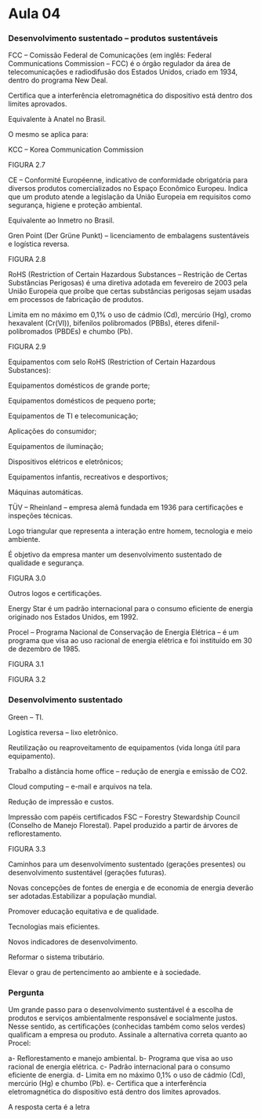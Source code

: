 # Aula 04

### Desenvolvimento sustentado – produtos sustentáveis

FCC – Comissão Federal de Comunicações (em inglês: Federal Communications Commission – FCC) é o órgão regulador da área de telecomunicações e radiodifusão dos Estados Unidos, criado em 1934, dentro do programa New Deal.

Certifica que a interferência eletromagnética do dispositivo está dentro dos limites aprovados.

Equivalente à Anatel no Brasil. 

O mesmo se aplica para: 

KCC – Korea Communication Commission

FIGURA 2.7

CE – Conformité Européenne, indicativo de conformidade obrigatória para diversos produtos comercializados no Espaço Econômico Europeu. Indica que um produto atende a legislação da União Europeia em requisitos como segurança, higiene e proteção ambiental.

Equivalente ao Inmetro no Brasil. 

Gren Point (Der Grüne Punkt) – licenciamento de embalagens sustentáveis e logística reversa.

FIGURA 2.8

RoHS (Restriction of Certain Hazardous Substances – Restrição de Certas Substâncias Perigosas) é uma diretiva adotada em fevereiro de 2003 pela União Europeia que proíbe que certas substâncias perigosas sejam usadas em processos de fabricação de produtos.

Limita em no máximo em 0,1% o uso de cádmio (Cd), mercúrio (Hg), cromo hexavalent (Cr(VI)), bifenilos polibromados (PBBs), éteres difenil-polibromados (PBDEs) e chumbo (Pb).

FIGURA 2.9

Equipamentos com selo RoHS (Restriction of Certain Hazardous Substances):

Equipamentos domésticos de grande porte;

Equipamentos domésticos de pequeno porte;

Equipamentos de TI e telecomunicação;

Aplicações do consumidor;

Equipamentos de iluminação;

Dispositivos elétricos e eletrônicos;

Equipamentos infantis, recreativos e desportivos;

Máquinas automáticas.

TÜV – Rheinland – empresa alemã fundada em 1936 para certificações e inspeções técnicas.

Logo triangular que representa a interação entre homem, tecnologia e meio ambiente.

É objetivo da empresa manter um desenvolvimento sustentado de qualidade e segurança. 

FIGURA 3.0

Outros logos e certificações.

Energy Star é um padrão internacional para o consumo eficiente de energia originado nos Estados Unidos, em 1992.

Procel – Programa Nacional de Conservação de Energia Elétrica – é um programa que visa ao uso racional de energia elétrica e foi instituído em 30 de dezembro de 1985.

FIGURA 3.1

FIGURA 3.2

### Desenvolvimento sustentado

Green – TI. 

Logística reversa – lixo eletrônico.

Reutilização ou reaproveitamento de equipamentos (vida longa útil para equipamento).

Trabalho a distância home office – redução de energia e emissão de CO2.

Cloud computing – e-mail e arquivos na tela.

Redução de impressão e custos. 

Impressão com papéis certificados FSC – Forestry Stewardship Council (Conselho de Manejo Florestal). Papel produzido a partir de árvores de reflorestamento.

FIGURA 3.3

Caminhos para um desenvolvimento sustentado (gerações presentes) ou desenvolvimento sustentável (gerações futuras). 

Novas concepções de fontes de energia e de economia de energia deverão ser adotadas.Estabilizar a população mundial.

Promover educação equitativa e de qualidade.

Tecnologias mais eficientes.

Novos indicadores de desenvolvimento.

Reformar o sistema tributário.

Elevar o grau de pertencimento ao ambiente e à sociedade.

### Pergunta

Um grande passo para o desenvolvimento sustentável é a escolha de produtos e serviços ambientalmente responsável e socialmente justos. Nesse sentido, as certificações (conhecidas também como selos verdes) qualificam a empresa ou produto. Assinale a alternativa correta quanto ao Procel:

a- Reflorestamento e manejo ambiental. 
b- Programa que visa ao uso racional de energia elétrica. 
c- Padrão internacional para o consumo eficiente de energia. 
d- Limita em no máximo 0,1% o uso de cádmio (Cd), mercúrio (Hg) e chumbo (Pb).
e- Certifica que a interferência eletromagnética do dispositivo está dentro dos limites aprovados. 

A resposta certa é a letra 
